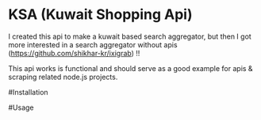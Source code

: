 # KSA (Kuwait Shopping Api)

I created this api to make a kuwait based search aggregator, but then I got more interested in a search aggregator without apis (https://github.com/shikhar-kr/ixigrab) !!

This api works is functional and should serve as a good example for apis & scraping related node.js projects.

#Installation

#Usage

